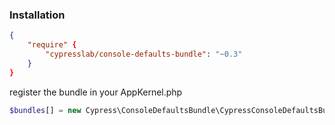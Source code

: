 ### Installation

```json
{
    "require" {
        "cypresslab/console-defaults-bundle": "~0.3"
    }
}
```

register the bundle in your AppKernel.php

```php
$bundles[] = new Cypress\ConsoleDefaultsBundle\CypressConsoleDefaultsBundle();
```
